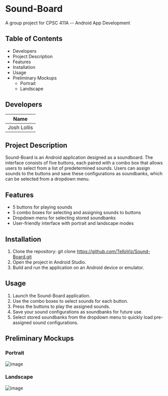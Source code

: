 # Sound-Board
A group project for CPSC 411A -- Android App Development

## Table of Contents
- Developers
- Project Description
- Features
- Installation
- Usage
- Preliminary Mockups
  - Portrait
  - Landscape

## Developers
| Name       |
|------------|
| Josh Lollis |

## Project Description
Sound-Board is an Android application designed as a soundboard. The interface consists of five buttons, each paired with a combo box that allows users to select from a list of predetermined sounds. Users can assign sounds to the buttons and save these configurations as soundbanks, which can be selected from a dropdown menu.

## Features
- 5 buttons for playing sounds
- 5 combo boxes for selecting and assigning sounds to buttons
- Dropdown menu for selecting stored soundbanks
- User-friendly interface with portrait and landscape modes

## Installation
1. Clone the repository:
   git clone https://github.com/TelloViz/Sound-Board.git
2. Open the project in Android Studio.
3. Build and run the application on an Android device or emulator.

## Usage
1. Launch the Sound-Board application.
2. Use the combo boxes to select sounds for each button.
3. Press the buttons to play the assigned sounds.
4. Save your sound configurations as soundbanks for future use.
5. Select stored soundbanks from the dropdown menu to quickly load pre-assigned sound configurations.

## Preliminary Mockups
### Portrait
![image](https://github.com/user-attachments/assets/69ad25da-8196-41b6-adf7-5c3c8a378dd5)

### Landscape
![image](https://github.com/user-attachments/assets/a22a434f-cd14-42d8-9f85-62c662170fc1)
